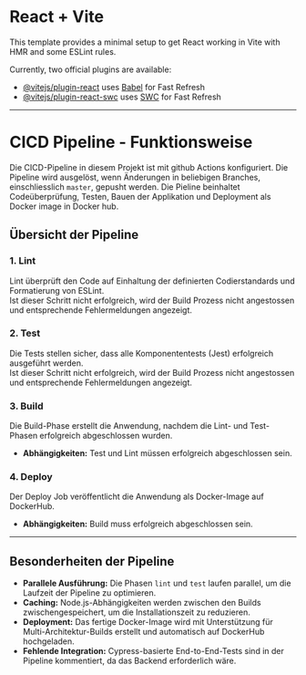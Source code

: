 # React + Vite

This template provides a minimal setup to get React working in Vite with HMR and some ESLint rules.

Currently, two official plugins are available:

- [@vitejs/plugin-react](https://github.com/vitejs/vite-plugin-react/blob/main/packages/plugin-react/README.md) uses [Babel](https://babeljs.io/) for Fast Refresh
- [@vitejs/plugin-react-swc](https://github.com/vitejs/vite-plugin-react-swc) uses [SWC](https://swc.rs/) for Fast Refresh

---

# CICD Pipeline - Funktionsweise

Die CICD-Pipeline in diesem Projekt ist mit github Actions konfiguriert. Die Pipeline wird ausgelöst, wenn Änderungen in beliebigen Branches, einschliesslich `master`, gepusht werden.
Die Pieline beinhaltet Codeüberprüfung, Testen, Bauen der Applikation und Deployment als Docker image in Docker hub. 

## Übersicht der Pipeline

### **1. Lint**
Lint überprüft den Code auf Einhaltung der definierten Codierstandards und Formatierung von ESLint. <br>
Ist dieser Schritt nicht erfolgreich, wird der Build Prozess nicht angestossen und entsprechende Fehlermeldungen angezeigt.


### **2. Test**
Die Tests stellen sicher, dass alle Komponententests (Jest) erfolgreich ausgeführt werden. <br>
Ist dieser Schritt nicht erfolgreich, wird der Build Prozess nicht angestossen und entsprechende Fehlermeldungen angezeigt.


### **3. Build**
Die Build-Phase erstellt die Anwendung, nachdem die Lint- und Test-Phasen erfolgreich abgeschlossen wurden.
- **Abhängigkeiten:** Test und Lint müssen erfolgreich abgeschlossen sein.

### **4. Deploy**
Der Deploy Job veröffentlicht die Anwendung als Docker-Image auf DockerHub.
- **Abhängigkeiten:** Build muss erfolgreich abgeschlossen sein.


---

## Besonderheiten der Pipeline

- **Parallele Ausführung:** Die Phasen `lint` und `test` laufen parallel, um die Laufzeit der Pipeline zu optimieren.
- **Caching:** Node.js-Abhängigkeiten werden zwischen den Builds zwischengespeichert, um die Installationszeit zu reduzieren.
- **Deployment:** Das fertige Docker-Image wird mit Unterstützung für Multi-Architektur-Builds erstellt und automatisch auf DockerHub hochgeladen.
- **Fehlende Integration:** Cypress-basierte End-to-End-Tests sind in der Pipeline kommentiert, da das Backend erforderlich wäre.
